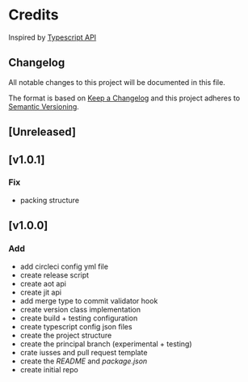 # Credits

Inspired by [Typescript API](https://github.com/Microsoft/TypeScript/wiki/Using-the-Compiler-API)

## Changelog

All notable changes to this project will be documented in this file.

The format is based on [Keep a Changelog](http://keepachangelog.com/en/1.0.0/)
and this project adheres to [Semantic Versioning](http://semver.org/spec/v2.0.0.html).

## [Unreleased]

## [v1.0.1]

### Fix

- packing structure

## [v1.0.0]

### Add

- add circleci config yml file
- create release script
- create aot api
- create jit api
- add merge type to commit validator hook
- create version class implementation
- create build + testing configuration
- create typescript config json files
- create the project structure
- create the principal branch (experimental + testing)
- crate iusses and pull request template
- create the _README_ and _package.json_
- create initial repo
